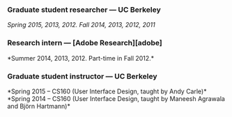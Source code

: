 ### Graduate student researcher &mdash; UC Berkeley
*Spring 2015, 2013, 2012. Fall 2014, 2013, 2012, 2011*

<h3>Research intern &mdash; [Adobe Research][adobe]</h3>
*Summer 2014, 2013, 2012. Part-time in Fall 2012.*

<h3>Graduate student instructor &mdash; UC Berkeley</h3>
*Spring 2015 &ndash; CS160 (User Interface Design, taught by Andy Carle)*<br>
*Spring 2014 &ndash; CS160 (User Interface Design, taught by Maneesh Agrawala and Björn Hartmann)*

[adobe]: http://www.adobe.com/technology.html

